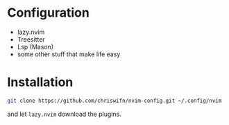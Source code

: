 # Configuration
- lazy.nvim
- Treesitter
- Lsp (Mason)
- some other stuff that make life easy

# Installation
```bash
git clone https://github.com/chriswifn/nvim-config.git ~/.config/nvim
```
and let `lazy.nvim` download the plugins.
